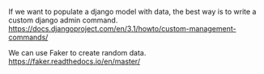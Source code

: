 
If we want to populate a django model with data, the best way is to write a custom django admin command.
https://docs.djangoproject.com/en/3.1/howto/custom-management-commands/

We can use Faker to create random data.
https://faker.readthedocs.io/en/master/
